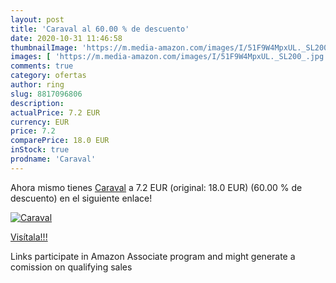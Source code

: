 ```yaml
---
layout: post
title: 'Caraval al 60.00 % de descuento'
date: 2020-10-31 11:46:58
thumbnailImage: 'https://m.media-amazon.com/images/I/51F9W4MpxUL._SL200_.jpg'
images: [ 'https://m.media-amazon.com/images/I/51F9W4MpxUL._SL200_.jpg' ]
comments: true
category: ofertas
author: ring
slug: 8817096806
description:
actualPrice: 7.2 EUR
currency: EUR
price: 7.2
comparePrice: 18.0 EUR
inStock: true
prodname: 'Caraval'
---
```


Ahora mismo tienes [Caraval](https://www.amazon.it/dp/8817096806/?tag=tolees00-21) a 7.2 EUR (original: 18.0 EUR) (60.00 %  de descuento) en el siguiente enlace!

[![Caraval](https://m.media-amazon.com/images/I/51F9W4MpxUL._SL200_.jpg)](https://www.amazon.it/dp/8817096806/?tag=tolees00-21)

[Visítala!!!](https://www.amazon.it/dp/8817096806/?tag=tolees00-21)

Links participate in Amazon Associate program and might generate a comission on qualifying sales
